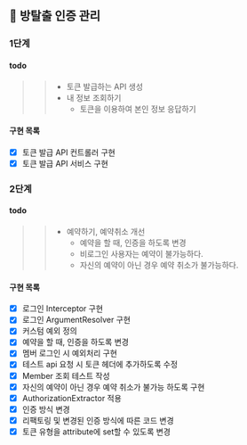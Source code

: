 ## 🚀 방탈출 인증 관리

### 1단계

#### todo
>> * 토큰 발급하는 API 생성
>> * 내 정보 조회하기
>>   * 토큰을 이용하여 본인 정보 응답하기

#### 구현 목록
- [x] 토큰 발급 API 컨트롤러 구현
- [x] 토큰 발급 API 서비스 구현

### 2단계
#### todo 
>> * 예약하기, 예약취소 개선
>>   * 예약을 할 때, 인증을 하도록 변경
>>   * 비로그인 사용자는 예약이 불가능하다.
>>   * 자신의 예약이 아닌 경우 예약 취소가 불가능하다.

#### 구현 목록
- [x] 로그인 Interceptor 구현
- [x] 로그인 ArgumentResolver 구현
- [x] 커스텀 예외 정의
- [x] 예약을 할 때, 인증을 하도록 변경
- [x] 멤버 로그인 시 예외처리 구현
- [x] 테스트 api 요청 시 토큰 헤더에 추가하도록 수정
- [x] Member 조회 테스트 작성
- [x] 자신의 예약이 아닌 경우 예약 취소가 불가능 하도록 구현
- [x] AuthorizationExtractor 적용
- [x] 인증 방식 변경
- [x] 리팩토링 및 변경된 인증 방식에 따른 코드 변경
- [x] 토큰 유형을 attribute에 set할 수 있도록 변경